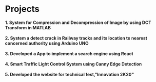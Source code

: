 # Projects

**1. System for Compression and Decompression of Image by using DCT Transform in MATLAB**</br></br>
**2. System a detect crack in Railway tracks and its location to nearest concerned authority using Arduino UNO**</br></br>
**3. Developed a App to implement a search engine using React**</br></br>
**4. Smart Traffic Light Control System using Canny Edge Detection**</br></br>
**5. Developed the website for technical fest,"Innovation 2K20"**


